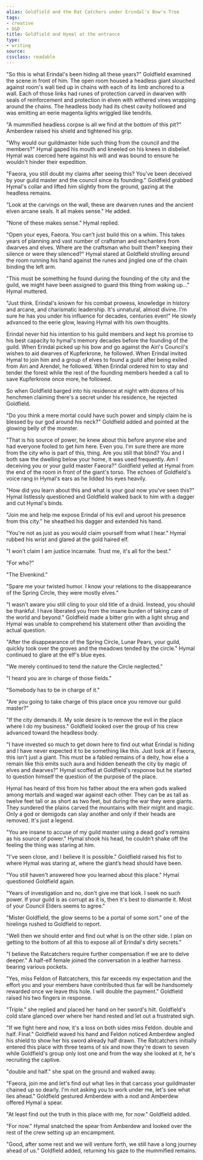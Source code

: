 ```yaml
---
alias: Goldfield and the Rat Catchers under Erindal's Bow's Tree
tags:
- creative
- D&D
title: Goldfield and Hymal at the entrance
type:
- writing
source: 
cssclass: readable
---
```


"So this is what Erindal's been hiding all these years?" Goldfield examined the scene in front of him. The open room housed a headless giant slouched against room's wall tied up in chains with each of its limb anchored to a wall. Each of those links had runes of protection carved in dwarven with seals of reinforcement and protection in elven with withered vines wrapping around the chains. The headless body had its chest cavity hollowed and was emitting an eerie magenta lights wriggled like tendrils.

"A mummified headless corpse is all we find at the bottom of this pit?" Amberdew raised his shield and tightened his grip.

"Why would our guildmaster hide such thing from the council and the members?" Hymal gaped his mouth and kneeled on his knees in disbelief. Hymal was coerced here against his will and was bound to ensure he wouldn't hinder their expedition.

"Faeora, you still doubt my claims after seeing this? You've been deceived by your guild master and the council since its founding." Goldfield grabbed Hymal's collar and lifted him slightly from the ground, gazing at the headless remains.

"Look at the carvings on the wall, these are dwarven runes and the ancient elven arcane seals. It all makes sense." He added.

"None of these makes sense." Hymal replied.

"Open your eyes, Faeora. You can't just build this on a whim. This takes years of planning and vast number of craftsman and enchanters from dwarves and elves. Where are the craftsman who built them? keeping their silence or were they silenced?" Hymal stared at Goldfield strolling around the room running his hand against the runes and jingled one of the chain binding the left arm.

"This must be something he found during the founding of the city and the guild, we might have been assigned to guard this thing from waking up..." Hymal muttered.

"Just think. Erindal's known for his combat prowess, knowledge in history and arcane, and charismatic leadership. It's unnatural, almost divine. I'm sure he has you under his influence for decades, centuries even!" He slowly advanced to the eerie glow, leaving Hymal with his own thoughts.

Erindal never hid his intention to his guild members and kept his promise to his best capacity to hymal's memory decades before the founding of the guild. When Erindal picked up his bow and go against the Airi's Council's wishes to aid dwarves of Kupferkrone, he followed. When Erindal invited Hymal to join him and a group of elves to found a guild after being exiled from Airi and Arendel, he followed. When Erindal ordered him to stay and tender the forest while the rest of the founding members heeded a call to save Kupferkrone once more, he followed.

So when Goldfield barged into his residence at night with dozens of his henchmen claiming there's a secret under his residence, he rejected Goldfield.

"Do you think a mere mortal could have such power and simply claim he is blessed by our god around his neck?" Goldfield added and pointed at the glowing belly of the monster.

"That is his source of power, he knew about this before anyone else and had everyone fooled to get him here. Even you. I'm sure there are more from the city who is part of this, thing. Are you still that blind? You and I both saw the dwelling below your home, it was used frequently. Am I deceiving you or your guild master Faeora?" Goldfield yelled at Hymal from the end of the room in front of the giant's torso. The echoes of Goldfield's voice rang in Hymal's ears as he lidded his eyes heavily.

"How did you learn about this and what is your goal now you've seen this?" Hymal listlessly questioned and Goldfield walked back to him with a dagger and cut Hymal's binds.

"Join me and help me expose Erindal of his evil and uproot his presence from this city." he sheathed his dagger and extended his hand.

"You're not as just as you would claim yourself from what I hear." Hymal rubbed his wrist and glared at the gold haired elf.

"I won't claim I am justice incarnate. Trust me, it's all for the best."

"For who?"

"The Elvenkind."

"Spare me your twisted humor. I know your relations to the disappearance of the Spring Circle, they were mostly elves."

"I wasn't aware you still cling to your old title of a druid. Instead, you should be thankful. I have liberated you from the insane burden of taking care of the world and beyond." Goldfield made a bitter grin with a light shrug and Hymal was unable to comprehend his statement other than avoiding the actual question.

"After the disappearance of the Spring Circle, Lunar Pears, your guild, quickly took over the groves and the meadows tended by the circle." Hymal continued to glare at the elf's blue eyes.

"We merely continued to tend the nature the Circle neglected."

"I heard you are in charge of those fields."

"Somebody has to be in charge of it."

"Are you going to take charge of this place once you remove our guild master?"

"If the city demands it. My sole desire is to remove the evil in the place where I do my business." Goldfield looked over the group of his crew advanced toward the headless body.

"I have invested so much to get down here to find out what Erindal is hiding and I have never expected it to be something like this. Just look at it Faeora, this isn't just a giant. This must be a fabled remains of a deity, how else a remain like this emits such aura and hidden beneath the city by magic of elves and dwarves?" Hymal scoffed at Goldfield's response but he started to question himself the question of the purpose of the place.

Hymal has heard of this from his father about the era when gods walked among mortals and waged war against each other. They can be as tall as twelve feet tall or as short as two feet, but during the war they were giants. They sundered the plains carved the mountains with their might and magic. Only a god or demigods can slay another and only if their heads are removed. It's just a legend.

"You are insane to accuse of my guild master using a dead god's remains as his source of power." Hymal shook his head, he couldn’t shake off the feeling the thing was staring at him.

"I've seen close, and I believe it is possible." Goldfield raised his fist to where Hymal was staring at, where the giant’s head should have been.

"You still haven't answered how you learned about this place." Hymal questioned Goldfield again.

"Years of investigation and no, don't give me that look. I seek no such power. If your guild is as corrupt as it is, then it's best to dismantle it. Most of your Council Elders seems to agree."

"Mister Goldfield, the glow seems to be a portal of some sort." one of the hirelings rushed to Goldfield to report.

"Well then we should enter and find out what is on the other side. I plan on getting to the bottom of all this to expose all of Erindal's dirty secrets."

"I believe the Ratcatchers require further compensation if we are to delve deeper." A half-elf female joined the conversation in a leather harness bearing various pockets.

"Yes, miss Feldon of Ratcatchers, this far exceeds my expectation and the effort you and your members have contributed thus far will be handsomely rewarded once we leave this hole. I will double the payment." Goldfield raised his two fingers in response.

"Triple." she replied and placed her hand on her sword's hilt. Goldfield's cold stare glanced over where her hand rested and let out a frustrated sigh.

"If we fight here and now, it's a loss on both sides miss Feldon. double and half. Final." Goldfield waved his hand and Feldon noticed Amberdew angled his shield to show her his sword already half drawn. The Ratcatchers initially entered this place with three teams of six and now they're down to seven while Goldfield's group only lost one and from the way she looked at it, he's recruiting the captive.

"double and half." she spat on the ground and walked away.

"Faeora, join me and let's find out what lies in that carcass your guildmaster chained up so dearly. I'm not asking you to work under me, let's see what lies ahead." Goldfield gestured Amberdew with a nod and Amberdew offered Hymal a spear.

"At least find out the truth in this place with me, for now." Goldfield added.

"For now." Hymal snatched the spear from Amberdew and looked over the rest of the crew setting up an encampment.

"Good, after some rest and we will venture forth, we still have a long journey ahead of us." Goldfield added, returning his gaze to the mummified remains.
